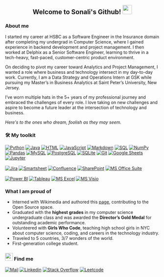<!--
**sonali0901/sonali0901** is a ✨ _special_ ✨ repository because its `README.md` (this file) appears on your GitHub profile.

Here are some ideas to get you started:

- 🔭 I’m currently working on ...
- 🌱 I’m currently learning ...
- 👯 I’m looking to collaborate on ...
- 🤔 I’m looking for help with ...
- 💬 Ask me about ...
- 📫 How to reach me: ...
- 😄 Pronouns: ...
- ⚡ Fun fact: ...
-->


<h2 align="center">
  Welcome to Sonali's Github!
 <img src="https://media.giphy.com/media/hvRJCLFzcasrR4ia7z/giphy.gif" width="30">
</h2>

<h3> About me </h3>
I started my career at HSBC as a Software Engineer in the Insurance domain after completing my undergrad in Computer Science, where I gained experience in backend development and project management. I then worked at Delphix as a Senior Software Engineer, learning to thrive in a tech-heavy, fast-paced, customer-centric product environment.

On deciding to pivot my career toward Analytics and Project Management, I wanted a role where business and technology intersect in my day-to-day work. Currently, I am a Data Strategy and Operations Intern at GSK while pursuing my Master’s in Business Analytics at Saint Peter’s University, New Jersey.

I’ve worn multiple hats in the 5+ years of my professional journey and embraced the challenges of every role. I love taking on new challenges and aspire to become a future leader at the intersection of technology and business.

<i> Here's to the ones who dream, foolish as they may seem.</i>
<h3>
 🛠️ My toolkit
</h3>

<p align="center">
  <p align="left">
   <a href="https://github.com/search?q=user%3Amarlenezw+language%3Apython"><img alt="Python" src="https://img.shields.io/badge/Python-14354C.svg?logo=python&logoColor=white"></a>
    <a href="https://github.com/search?q=user%3Amarlenezw+language%3Abash"><img alt="Java" src="https://img.shields.io/badge/Java-ED8B00?logo=openjdk&logoColor=white"></a>
    <a href="https://github.com/search?q=user%3Amarlenezw+language%3Ahtml"><img alt="HTML" src="https://img.shields.io/badge/HTML-E34F26.svg?logo=html5&logoColor=white"></a>
    <a href="https://github.com/search?q=user%3Amarlenezw+language%3Ajavascript"><img alt="JavaScript" src="https://img.shields.io/badge/JavaScript-F7DF1E.svg?logo=javascript&logoColor=white"></a>
    <a href="https://github.com/search?q=user%3Amarlenezw+language%3Amarkdown"><img alt="Markdown" src="https://img.shields.io/badge/Markdown-000000.svg?logo=markdown&logoColor=white"></a>
    <a href="https://github.com/search?q=user%3Amarlenezw+language%3Asql"><img alt="SQL" src="https://custom-icon-badges.herokuapp.com/badge/SQL-025E8C.svg?logo=database&logoColor=white"></a>
    <a href="#"><img alt="NumPy" src="https://img.shields.io/badge/Numpy-013243.svg?logo=numpy&logoColor=white"></a>
    <a href="#"><img alt="Pandas" src="https://img.shields.io/badge/Pandas-150458.svg?logo=pandas&logoColor=white"></a>
    <a href="#"><img alt="MySQL" src="https://img.shields.io/badge/MySQL-00f.svg?logo=mysql&logoColor=white"></a>
    <a href="#"><img alt="PostgreSQL" src ="https://img.shields.io/badge/PostgreSQL-316192.svg?logo=postgresql&logoColor=white"></a>
    <a href="#"><img alt="SQLite" src ="https://img.shields.io/badge/SQLite-07405e.svg?logo=sqlite&logoColor=white"></a>
    <a href="#"><img alt="Git" src="https://img.shields.io/badge/Git-F05033.svg?logo=git&logoColor=white"></a>
    <a href="#"><img alt="Google Sheets" src="https://img.shields.io/badge/Google%20Sheets-34A853.svg?logo=google%20sheets&logoColor=white"></a>
    <a href="#"><img alt="Jupyter" src="https://img.shields.io/badge/Jupyter-F37626.svg?logo=Jupyter&logoColor=white"></a>
    <br><br>
    <a href="#"><img alt="Jira" src="https://img.shields.io/badge/Jira-0052CC?logo=Jira&logoColor=white"></a>
    <a href="#"><img alt="Smartsheet" src="https://img.shields.io/badge/Smartsheet-blue"></a>
    <a href="#"><img alt="Confluence" src="https://img.shields.io/badge/Confluence-orange"></a> 
    <a href="#"><img alt="SharePoint" src="https://img.shields.io/badge/SharePoint-pink"></a> 
    <a href="#"><img alt="MS Office Suite" src="https://img.shields.io/badge/MS Office Suite-green"></a> 
    <br><br>
    <a href="#"><img alt="Power BI" src="https://img.shields.io/badge/Power BI-red"></a> 
    <a href="#"><img alt="Tableau" src="https://img.shields.io/badge/Tableau-bluegreen"></a>
    <a href="#"><img alt="MS Excel" src="https://img.shields.io/badge/Microsoft_Excel-yellowgreen"></a> 
    <a href="#"><img alt="MS Visio" src="https://img.shields.io/badge/MS Visio-grey"></a> 
</p align="center">

### What I am proud of

- Interned with Wikimedia and authored this [page](https://www.mediawiki.org/wiki/Citoid/Creating_Zotero_translators), contributing to the Open Source space.
- Graduated with the **highest grades** in my computer science undergraduate class and was awarded the **Director’s Gold Medal** for outstanding academic performance.
- Volunteered with **Girls Who Code**, teaching high school girls in NYC about computer science, coding, and careers in the technology industry.
- Traveled to 5 countries, 3/7 wonders of the world.
- First-generation college student.
  
### <img src="https://media.tenor.com/images/7e96d994f29b388f63f7aa77ff2bea78/tenor.gif" width="25"> Find me
  
[![Mail](https://img.shields.io/badge/-Say%20Hi!-black?style=for-the-badge&logo=gmail)](mailto:sonaligpt.official@gmail.com)
[![Linkedin](https://img.shields.io/badge/-LinkedIn-black?style=for-the-badge&logo=Linkedin)](https://www.linkedin.com/in/sonali0901/)
[![Stack Overflow](https://img.shields.io/badge/-StackOverflow-black?style=for-the-badge&logo=StackOverflow)](https://stackoverflow.com/users/5737572/sonali-gupta?tab=topactivity)
[![Leetcode](https://img.shields.io/badge/-Leetcode-black?style=for-the-badge&logo=Leetcode)](https://leetcode.com/u/sonali0901/)
